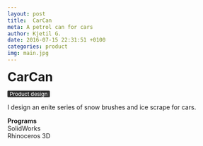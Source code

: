 ```yaml
---
layout: post
title:  CarCan
meta: A petrol can for cars
author: Kjetil G.
date: 2016-07-15 22:31:51 +0100
categories: product
img: main.jpg
---
```


<h1 style="margin: 0;">CarCan</a></h1>
<p>
    <span class="label label__primary" style="font-size: 12px; background-color: #333; padding: 0 5px; color: #fff; border-radius: 2px;">Product design</span>
</p>
<p class="blog__paragraph">
    I design an enite series of snow brushes and ice scrape for cars.
</p>
<p class="blog__paragraph"><strong>Programs</strong><br>SolidWorks<br>Rhinoceros 3D</p>
